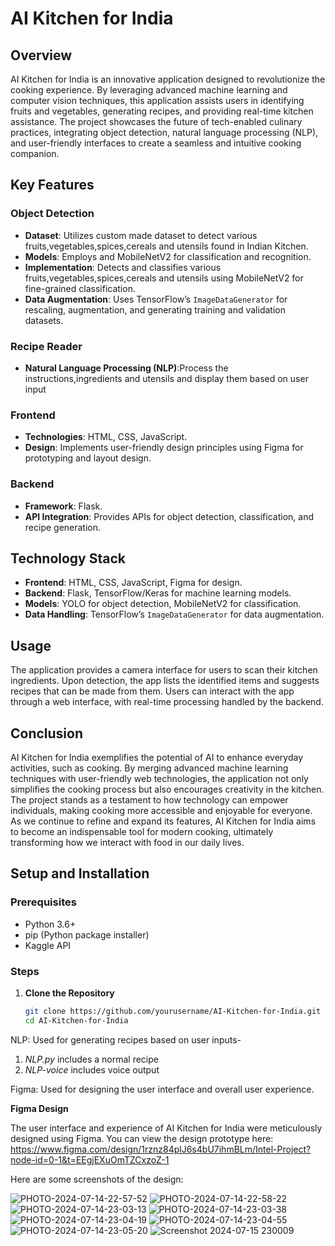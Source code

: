 # AI Kitchen for India

## Overview
AI Kitchen for India is an innovative application designed to revolutionize the cooking experience. By leveraging advanced machine learning and computer vision techniques, this application assists users in identifying fruits and vegetables, generating recipes, and providing real-time kitchen assistance. The project showcases the future of tech-enabled culinary practices, integrating object detection, natural language processing (NLP), and user-friendly interfaces to create a seamless and intuitive cooking companion.

## Key Features

### Object Detection
- **Dataset**: Utilizes custom made dataset to detect various fruits,vegetables,spices,cereals and utensils found in Indian Kitchen.
- **Models**: Employs  and MobileNetV2 for classification and recognition.
- **Implementation**: Detects and classifies various  fruits,vegetables,spices,cereals and utensils using  MobileNetV2 for fine-grained classification.
- **Data Augmentation**: Uses TensorFlow’s `ImageDataGenerator` for rescaling, augmentation, and generating training and validation datasets.

### Recipe Reader
- **Natural Language Processing (NLP)**:Process the instructions,ingredients and utensils and display them based on user input
### Frontend
- **Technologies**: HTML, CSS, JavaScript.
- **Design**: Implements user-friendly design principles using Figma for prototyping and layout design.

### Backend
- **Framework**: Flask.
- **API Integration**: Provides APIs for object detection, classification, and recipe generation.

## Technology Stack
- **Frontend**: HTML, CSS, JavaScript, Figma for design.
- **Backend**: Flask, TensorFlow/Keras for machine learning models.
- **Models**: YOLO for object detection, MobileNetV2 for classification.
- **Data Handling**: TensorFlow’s `ImageDataGenerator` for data augmentation.

## Usage
The application provides a camera interface for users to scan their kitchen ingredients. Upon detection, the app lists the identified items and suggests recipes that can be made from them. Users can interact with the app through a web interface, with real-time processing handled by the backend.

## Conclusion
AI Kitchen for India exemplifies the potential of AI to enhance everyday activities, such as cooking. By merging advanced machine learning techniques with user-friendly web technologies, the application not only simplifies the cooking process but also encourages creativity in the kitchen. The project stands as a testament to how technology can empower individuals, making cooking more accessible and enjoyable for everyone. As we continue to refine and expand its features, AI Kitchen for India aims to become an indispensable tool for modern cooking, ultimately transforming how we interact with food in our daily lives.
## Setup and Installation

### Prerequisites
- Python 3.6+
- pip (Python package installer)
- Kaggle API

### Steps

1. **Clone the Repository**
   ```bash
   git clone https://github.com/yourusername/AI-Kitchen-for-India.git
   cd AI-Kitchen-for-India


NLP: Used for generating recipes based on user inputs-
1. _NLP.py_ includes a normal recipe
2. _NLP-voice_ includes voice output 


Figma: Used for designing the user interface and overall user experience.

**Figma Design**

The user interface and experience of AI Kitchen for India were meticulously designed using Figma. You can view the design prototype here:
https://www.figma.com/design/1rznz84plJ6s4bU7ihmBLm/Intel-Project?node-id=0-1&t=EEgjEXuOmTZCxzoZ-1

Here are some screenshots of the design:

![PHOTO-2024-07-14-22-57-52](https://github.com/user-attachments/assets/9717fd24-469f-4d8f-bba2-2cc4d4c959b0)
![PHOTO-2024-07-14-22-58-22](https://github.com/user-attachments/assets/d99f5a60-4139-4715-ae77-89848cb99463)
![PHOTO-2024-07-14-23-03-13](https://github.com/user-attachments/assets/ad748f75-a044-49d3-b96d-08835def6c44)
![PHOTO-2024-07-14-23-03-38](https://github.com/user-attachments/assets/597b9d50-0bdb-4f4c-a42e-d26cee10cbc3)
![PHOTO-2024-07-14-23-04-19](https://github.com/user-attachments/assets/a30023a0-73b6-414d-9dd7-58a68372b563)
![PHOTO-2024-07-14-23-04-55](https://github.com/user-attachments/assets/8632b87a-0d27-4d02-a0ce-2b41316a7d66)
![PHOTO-2024-07-14-23-05-20](https://github.com/user-attachments/assets/7f91110d-e5ca-4094-811d-c1f5d3d28d51)
![Screenshot 2024-07-15 230009](https://github.com/user-attachments/assets/711998d1-1bc9-4f17-9308-4e0d65d92850)






